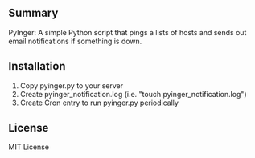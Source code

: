 ## Summary

PyInger: A simple Python script that pings a lists of hosts and sends out email notifications if something is down.

## Installation

1. Copy pyinger.py to your server
2. Create pyinger_notification.log (i.e. "touch pyinger_notification.log")
3. Create Cron entry to run pyinger.py periodically

## License

MIT License
